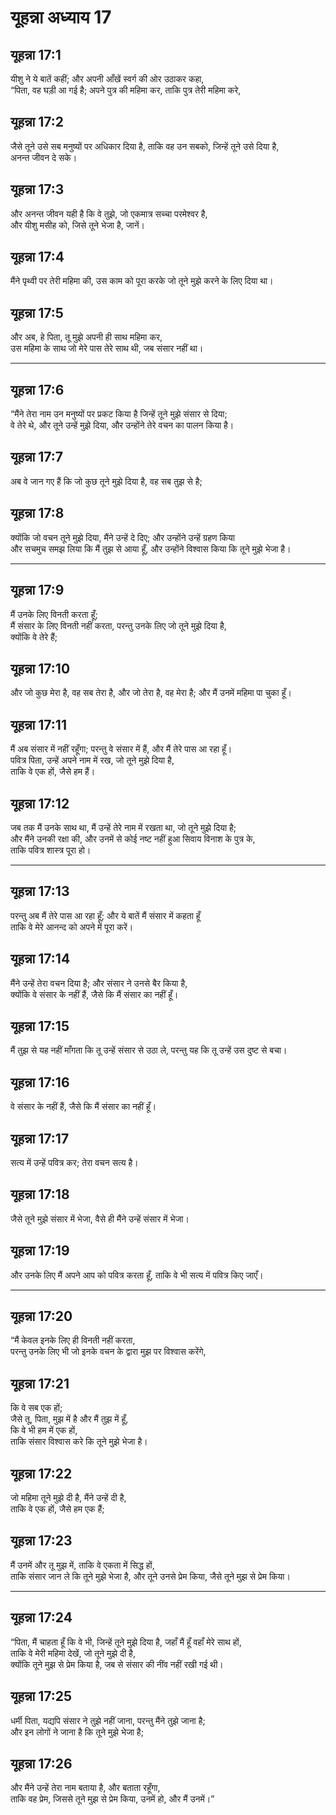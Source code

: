 # यूहन्ना अध्याय 17

## यूहन्ना 17:1

यीशु ने ये बातें कहीं; और अपनी आँखें स्वर्ग की ओर उठाकर कहा,  
“पिता, वह घड़ी आ गई है; अपने पुत्र की महिमा कर, ताकि पुत्र तेरी महिमा करे,

## यूहन्ना 17:2

जैसे तूने उसे सब मनुष्यों पर अधिकार दिया है, ताकि वह उन सबको, जिन्हें तूने उसे दिया है,  
अनन्त जीवन दे सके।

## यूहन्ना 17:3

और अनन्त जीवन यही है कि वे तुझे, जो एकमात्र सच्चा परमेश्वर है,  
और यीशु मसीह को, जिसे तूने भेजा है, जानें।

## यूहन्ना 17:4

मैंने पृथ्वी पर तेरी महिमा की, उस काम को पूरा करके जो तूने मुझे करने के लिए दिया था।

## यूहन्ना 17:5

और अब, हे पिता, तू मुझे अपनी ही साथ महिमा कर,  
उस महिमा के साथ जो मेरे पास तेरे साथ थी, जब संसार नहीं था।

---

## यूहन्ना 17:6

“मैंने तेरा नाम उन मनुष्यों पर प्रकट किया है जिन्हें तूने मुझे संसार से दिया;  
वे तेरे थे, और तूने उन्हें मुझे दिया, और उन्होंने तेरे वचन का पालन किया है।

## यूहन्ना 17:7

अब वे जान गए हैं कि जो कुछ तूने मुझे दिया है, वह सब तुझ से है;

## यूहन्ना 17:8

क्योंकि जो वचन तूने मुझे दिया, मैंने उन्हें दे दिए; और उन्होंने उन्हें ग्रहण किया  
और सचमुच समझ लिया कि मैं तुझ से आया हूँ, और उन्होंने विश्वास किया कि तूने मुझे भेजा है।

---

## यूहन्ना 17:9

मैं उनके लिए विनती करता हूँ;  
मैं संसार के लिए विनती नहीं करता, परन्तु उनके लिए जो तूने मुझे दिया है,  
क्योंकि वे तेरे हैं;

## यूहन्ना 17:10

और जो कुछ मेरा है, वह सब तेरा है, और जो तेरा है, वह मेरा है; और मैं उनमें महिमा पा चुका हूँ।

## यूहन्ना 17:11

मैं अब संसार में नहीं रहूँगा; परन्तु वे संसार में हैं, और मैं तेरे पास आ रहा हूँ।  
पवित्र पिता, उन्हें अपने नाम में रख, जो तूने मुझे दिया है,  
ताकि वे एक हों, जैसे हम हैं।

## यूहन्ना 17:12

जब तक मैं उनके साथ था, मैं उन्हें तेरे नाम में रखता था, जो तूने मुझे दिया है;  
और मैंने उनकी रक्षा की, और उनमें से कोई नष्ट नहीं हुआ सिवाय विनाश के पुत्र के,  
ताकि पवित्र शास्त्र पूरा हो।

---

## यूहन्ना 17:13

परन्तु अब मैं तेरे पास आ रहा हूँ; और ये बातें मैं संसार में कहता हूँ  
ताकि वे मेरे आनन्द को अपने में पूरा करें।

## यूहन्ना 17:14

मैंने उन्हें तेरा वचन दिया है; और संसार ने उनसे बैर किया है,  
क्योंकि वे संसार के नहीं हैं, जैसे कि मैं संसार का नहीं हूँ।

## यूहन्ना 17:15

मैं तुझ से यह नहीं माँगता कि तू उन्हें संसार से उठा ले, परन्तु यह कि तू उन्हें उस दुष्ट से बचा।

## यूहन्ना 17:16

वे संसार के नहीं हैं, जैसे कि मैं संसार का नहीं हूँ।

## यूहन्ना 17:17

सत्य में उन्हें पवित्र कर; तेरा वचन सत्य है।

## यूहन्ना 17:18

जैसे तूने मुझे संसार में भेजा, वैसे ही मैंने उन्हें संसार में भेजा।

## यूहन्ना 17:19

और उनके लिए मैं अपने आप को पवित्र करता हूँ, ताकि वे भी सत्य में पवित्र किए जाएँ।

---

## यूहन्ना 17:20

“मैं केवल इनके लिए ही विनती नहीं करता,  
परन्तु उनके लिए भी जो इनके वचन के द्वारा मुझ पर विश्वास करेंगे,

## यूहन्ना 17:21

कि वे सब एक हों;  
जैसे तू, पिता, मुझ में है और मैं तुझ में हूँ,  
कि वे भी हम में एक हों,  
ताकि संसार विश्वास करे कि तूने मुझे भेजा है।

## यूहन्ना 17:22

जो महिमा तूने मुझे दी है, मैंने उन्हें दी है,  
ताकि वे एक हों, जैसे हम एक हैं;

## यूहन्ना 17:23

मैं उनमें और तू मुझ में, ताकि वे एकता में सिद्ध हों,  
ताकि संसार जान ले कि तूने मुझे भेजा है, और तूने उनसे प्रेम किया, जैसे तूने मुझ से प्रेम किया।

---

## यूहन्ना 17:24

“पिता, मैं चाहता हूँ कि वे भी, जिन्हें तूने मुझे दिया है, जहाँ मैं हूँ वहाँ मेरे साथ हों,  
ताकि वे मेरी महिमा देखें, जो तूने मुझे दी है,  
क्योंकि तूने मुझ से प्रेम किया है, जब से संसार की नींव नहीं रखी गई थी।

## यूहन्ना 17:25

धर्मी पिता, यद्यपि संसार ने तुझे नहीं जाना, परन्तु मैंने तुझे जाना है;  
और इन लोगों ने जाना है कि तूने मुझे भेजा है;

## यूहन्ना 17:26

और मैंने उन्हें तेरा नाम बताया है, और बताता रहूँगा,  
ताकि वह प्रेम, जिससे तूने मुझ से प्रेम किया, उनमें हो, और मैं उनमें।”
